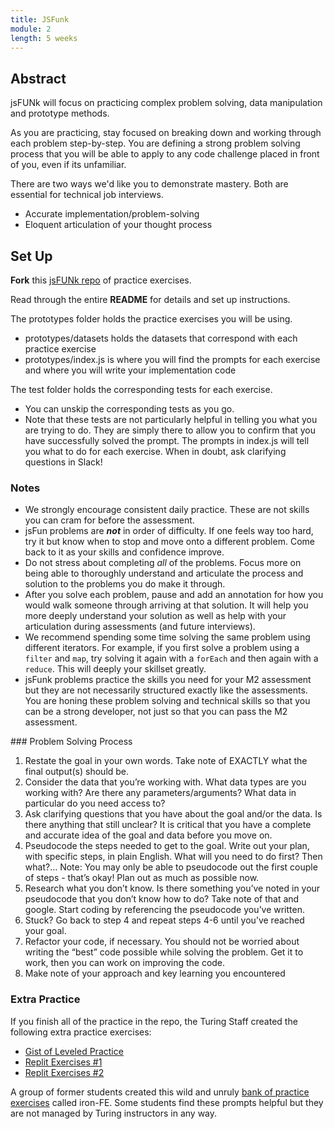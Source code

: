 ```yaml
---
title: JSFunk
module: 2
length: 5 weeks
---
```


## Abstract

jsFUNk will focus on practicing complex problem solving, data manipulation and prototype methods.  

As you are practicing, stay focused on breaking down and working through each problem step-by-step. You are defining a strong problem solving process that you will be able to apply to any code challenge placed in front of you, even if its unfamiliar.

There are two ways we'd like you to demonstrate mastery. Both are essential for technical job interviews.

* Accurate implementation/problem-solving
* Eloquent articulation of your thought process


## Set Up

**Fork** this [jsFUNk repo](https://github.com/turingschool-examples/jsFUNk) of practice exercises.  

Read through the entire **README** for details and set up instructions.  

The prototypes folder holds the practice exercises you will be using.
- prototypes/datasets holds the datasets that correspond with each practice exercise
- prototypes/index.js is where you will find the prompts for each exercise and where you will write your implementation code  

The test folder holds the corresponding tests for each exercise.  
- You can unskip the corresponding tests as you go.  
- Note that these tests are not particularly helpful in telling you what you are trying to do. They are simply there to allow you to confirm that you have successfully solved the prompt.  The prompts in index.js will tell you what to do for each exercise. When in doubt, ask clarifying questions in Slack!


### Notes

- We strongly encourage consistent daily practice. These are not skills you can cram for before the assessment.
- jsFun problems are ***not*** in order of difficulty.  If one feels way too hard, try it but know when to stop and move onto a different problem.  Come back to it as your skills and confidence improve.
- Do not stress about completing *all* of the problems. Focus more on being able to thoroughly understand and articulate the process and solution to the problems you do make it through.  
- After you solve each problem, pause and add an annotation for how you would walk someone through arriving at that solution. It will help you more deeply understand your solution as well as help with your articulation during assessments (and future interviews).
- We recommend spending some time solving the same problem using different iterators. For example, if you first solve a problem using a `filter` and `map`, try solving it again with a `forEach` and then again with a `reduce`. This will deeply your skillset greatly. 
- jsFunk problems practice the skills you need for your M2 assessment but they are not necessarily structured exactly like the assessments.  You are honing these problem solving and technical skills so that you can be a strong developer, not just so that you can pass the M2 assessment.

<section class="dropdown">
### Problem Solving Process

1. Restate the goal in your own words. Take note of EXACTLY what the final output(s) should be.
1. Consider the data that you’re working with. What data types are you working with? Are there any parameters/arguments? What data in particular do you need access to?
1. Ask clarifying questions that you have about the goal and/or the data. Is there anything that still unclear? It is critical that you have a complete and accurate idea of the goal and data before you move on.
1. Pseudocode the steps needed to get to the goal. Write out your plan, with specific steps, in plain English. What will you need to do first? Then what?… Note: You may only be able to pseudocode out the first couple of steps - that’s okay! Plan out as much as possible now.
1. Research what you don’t know. Is there something you’ve noted in your pseudocode that you don’t know how to do? Take note of that and google.
Start coding by referencing the pseudocode you’ve written.
1. Stuck? Go back to step 4 and repeat steps 4-6 until you’ve reached your goal.
1. Refactor your code, if necessary. You should not be worried about writing the “best” code possible while solving the problem. Get it to work, then you can work on improving the code.
1. Make note of your approach and key learning you encountered
</section >


### Extra Practice
If you finish all of the practice in the repo, the Turing Staff created the following extra practice exercises:
- [Gist of Leveled Practice](https://gist.github.com/kaylagordon/c1f62f2c43e27dee3c6176f4d54aa3b6)
- [Replit Exercises #1](https://replit.com/@kaylaewood/iteratorpractice#index.js)
- [Replit Exercises #2](https://replit.com/@kaylaewood/iteratorpractice2#index.js)

A group of former students created this wild and unruly [bank of practice exercises](https://docs.google.com/spreadsheets/d/1R8imTyYD64FPWJ_mD5QlZI0ybyU1QNkm1ntJqRT7r7k/edit#gid=2076278354) called iron-FE.  Some students find these prompts helpful but they are not managed by Turing instructors in any way. 
